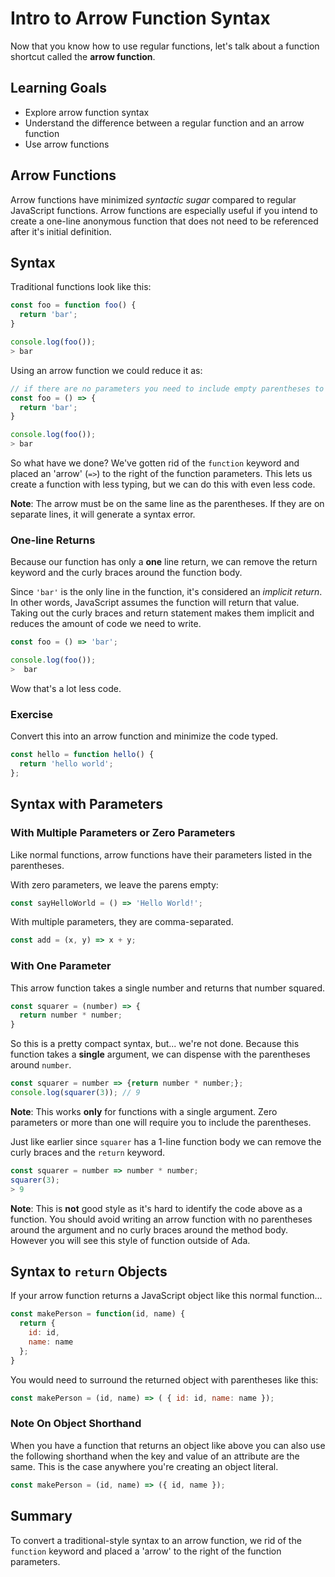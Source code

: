# Intro to Arrow Function Syntax

Now that you know how to use regular functions, let's talk about a function shortcut called the **arrow function**.

## Learning Goals
- Explore arrow function syntax
- Understand the difference between a regular function and an arrow function
- Use arrow functions

## Arrow Functions

Arrow functions have minimized _syntactic sugar_ compared to regular JavaScript functions. Arrow functions are especially useful if you intend to create a one-line anonymous function that does not need to be referenced after it's initial definition.

## Syntax

Traditional functions look like this:

```javascript
const foo = function foo() {
  return 'bar';
}

console.log(foo());  
> bar
```

Using an arrow function we could reduce it as:

```javascript
// if there are no parameters you need to include empty parentheses to indicate it's a function
const foo = () => {
  return 'bar';
}

console.log(foo());  
> bar
```

So what have we done?  We've gotten rid of the `function` keyword and placed an 'arrow' (`=>`) to the right of the function parameters.  This lets us create a function with less typing, but we can do this with even less code.

**Note**:  The arrow must be on the same line as the parentheses.  If they are on separate lines, it will generate a syntax error.

### One-line Returns

Because our function has only a **one** line return, we can remove the return keyword and the curly braces around the function body.

Since `'bar'` is the only line in the function, it's considered an _implicit return_.  In other words, JavaScript assumes the function will return that value.  Taking out the curly braces and return statement makes them implicit and reduces the amount of code we need to write.

```javascript
const foo = () => 'bar';

console.log(foo());
>  bar
```

Wow that's a lot less code.

### Exercise

Convert this into an arrow function and minimize the code typed.

```javascript
const hello = function hello() {
  return 'hello world';
};
```

## Syntax with Parameters

### With Multiple Parameters or Zero Parameters

Like normal functions, arrow functions have their parameters listed in the parentheses.

With zero parameters, we leave the parens empty:

```javascript
const sayHelloWorld = () => 'Hello World!';
```

With multiple parameters, they are comma-separated.

```javascript
const add = (x, y) => x + y;
```

### With One Parameter

This arrow function takes a single number and returns that number squared.

```javascript
const squarer = (number) => {
  return number * number;
}
```

So this is a pretty compact syntax, but... we're not done.  Because this function takes a **single** argument, we can dispense with the parentheses around `number`.

```javascript
const squarer = number => {return number * number;};
console.log(squarer(3)); // 9
```

**Note**: This works **only** for functions with a single argument.  Zero parameters or more than one will require you to include the parentheses.  

Just like earlier since `squarer` has a 1-line function body we can remove the curly braces and the `return` keyword.

```javascript
const squarer = number => number * number;
squarer(3);
> 9
```

**Note**:  This is **not** good style as it's hard to identify the code above as a function.  You should avoid writing an arrow function with no parentheses around the argument and no curly braces around the method body.  However you will see this style of function outside of Ada.

## Syntax to `return` Objects

If your arrow function returns a JavaScript object like this normal function...

```javascript
const makePerson = function(id, name) {
  return {
    id: id,
    name: name
  };
}
```

You would need to surround the returned object with parentheses like this:

```javascript
const makePerson = (id, name) => ( { id: id, name: name });
```

### Note On Object Shorthand

When you have a function that returns an object like above you can also use the following shorthand when the key and value of an attribute are the same.  This is the case anywhere you're creating an object literal.

```javascript
const makePerson = (id, name) => ({ id, name });
```

## Summary

To convert a traditional-style syntax to an arrow function, we rid of the `function` keyword and placed a 'arrow' to the right of the function parameters.
